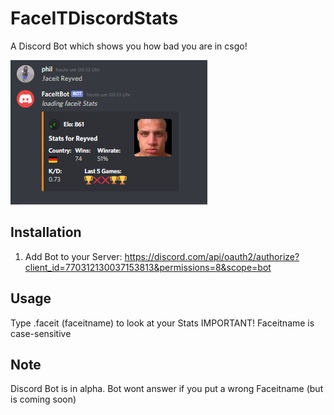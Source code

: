 # FaceITDiscordStats
A Discord Bot which shows you how bad you are in csgo!

<img src=https://raw.githubusercontent.com/pvhil/FaceItDiscord/master/DiscordBot.PNG>

## Installation
1. Add Bot to your Server: https://discord.com/api/oauth2/authorize?client_id=770312130037153813&permissions=8&scope=bot
## Usage
Type .faceit (faceitname) to look at your Stats
IMPORTANT! Faceitname is case-sensitive

## Note
Discord Bot is in alpha.
Bot wont answer if you put a wrong Faceitname (but is coming soon)
